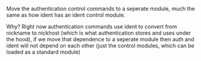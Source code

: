 Move the authentication control commands to a seperate module, much the same as how ident has an ident control module.

Why? Right now authentication commands use ident to convert from nickname to nickhost (which is what authentication stores and uses under the hood), if we move that dependence to a seperate module then auth and ident will not depend on each other (just the control modules, which can be loaded as a standard module)


